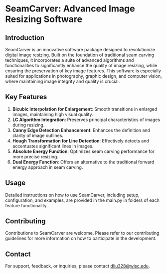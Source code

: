 # SeamCarver: Advanced Image Resizing Software

## Introduction
SeamCarver is an innovative software package designed to revolutionize digital image resizing. Built on the foundation of traditional seam carving techniques, it incorporates a suite of advanced algorithms and functionalities to significantly enhance the quality of image resizing, while ensuring the preservation of key image features. This software is especially suited for applications in photography, graphic design, and computer vision, where maintaining image integrity and quality is crucial.

## Key Features
1. **Bicubic Interpolation for Enlargement**: Smooth transitions in enlarged images, maintaining high visual quality.
2. **LC Algorithm Integration**: Preserves principal characteristics of images during resizing.
3. **Canny Edge Detection Enhancement**: Enhances the definition and clarity of image outlines.
4. **Hough Transformation for Line Detection**: Effectively detects and accentuates significant lines in images.
5. **Absolute Energy Function**: Optimizes seam carving performance for more precise resizing.
6. **Dual Energy Function**: Offers an alternative to the traditional forward energy approach in seam carving.

## Usage
Detailed instructions on how to use SeamCarver, including setup, configuration, and examples, are provided in the main.py in folders of each feature functionality.

## Contributing
Contributions to SeamCarver are welcome. Please refer to our contributing guidelines for more information on how to participate in the development.

## Contact
For support, feedback, or inquiries, please contact dliu328@wisc.edu.
